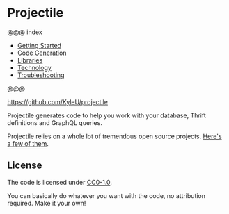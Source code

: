 # Projectile

@@@ index

* [Getting Started](gettingStarted.md)
* [Code Generation](codegen/index.md)
* [Libraries](libraries/index.md)
* [Technology](technology.md)
* [Troubleshooting](troubleshooting.md)

@@@

https://github.com/KyleU/projectile

Projectile generates code to help you work with your database, Thrift definitions and GraphQL queries.

Projectile relies on a whole lot of tremendous open source projects. [Here's a few of them](technology.md).

## License

The code is licensed under [CC0-1.0](https://raw.githubusercontent.com/KyleU/projectile/master/license). 

You can basically do whatever you want with the code, no attribution required. Make it your own! 
